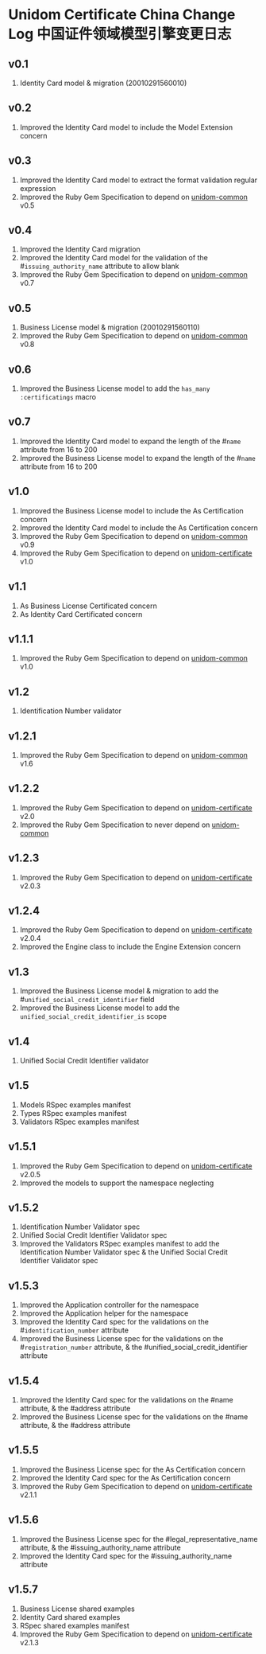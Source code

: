 # Unidom Certificate China Change Log 中国证件领域模型引擎变更日志

## v0.1
1. Identity Card model & migration (20010291560010)

## v0.2
1. Improved the Identity Card model to include the Model Extension concern

## v0.3
1. Improved the Identity Card model to extract the format validation regular expression
2. Improved the Ruby Gem Specification to depend on [unidom-common](https://github.com/topbitdu/unidom-common) v0.5

## v0.4
1. Improved the Identity Card migration
2. Improved the Identity Card model for the validation of the #``issuing_authority_name`` attribute to allow blank
3. Improved the Ruby Gem Specification to depend on [unidom-common](https://github.com/topbitdu/unidom-common) v0.7

## v0.5
1. Business License model & migration (20010291560110)
2. Improved the Ruby Gem Specification to depend on [unidom-common](https://github.com/topbitdu/unidom-common) v0.8

## v0.6
1. Improved the Business License model to add the ``has_many :certificatings`` macro

## v0.7
1. Improved the Identity Card model to expand the length of the #``name`` attribute from 16 to 200
2. Improved the Business License model to expand the length of the #``name`` attribute from 16 to 200

## v1.0
1. Improved the Business License model to include the As Certification concern
2. Improved the Identity Card model to include the As Certification concern
3. Improved the Ruby Gem Specification to depend on [unidom-common](https://github.com/topbitdu/unidom-common) v0.9
4. Improved the Ruby Gem Specification to depend on [unidom-certificate](https://github.com/topbitdu/unidom-certificate) v1.0

## v1.1
1. As Business License Certificated concern
2. As Identity Card Certificated concern

## v1.1.1
1. Improved the Ruby Gem Specification to depend on [unidom-common](https://github.com/topbitdu/unidom-common) v1.0

## v1.2
1. Identification Number validator

## v1.2.1
1. Improved the Ruby Gem Specification to depend on [unidom-common](https://github.com/topbitdu/unidom-common) v1.6

## v1.2.2
1. Improved the Ruby Gem Specification to depend on [unidom-certificate](https://github.com/topbitdu/unidom-certificate) v2.0
2. Improved the Ruby Gem Specification to never depend on [unidom-common](https://github.com/topbitdu/unidom-common)

## v1.2.3
1. Improved the Ruby Gem Specification to depend on [unidom-certificate](https://github.com/topbitdu/unidom-certificate) v2.0.3

## v1.2.4
1. Improved the Ruby Gem Specification to depend on [unidom-certificate](https://github.com/topbitdu/unidom-certificate) v2.0.4
2. Improved the Engine class to include the Engine Extension concern

## v1.3
1. Improved the Business License model & migration to add the #``unified_social_credit_identifier`` field
2. Improved the Business License model to add the ``unified_social_credit_identifier_is`` scope

## v1.4
1. Unified Social Credit Identifier validator

## v1.5
1. Models RSpec examples manifest
2. Types RSpec examples manifest
3. Validators RSpec examples manifest

## v1.5.1
1. Improved the Ruby Gem Specification to depend on [unidom-certificate](https://github.com/topbitdu/unidom-certificate) v2.0.5
2. Improved the models to support the namespace neglecting

## v1.5.2
1. Identification Number Validator spec
2. Unified Social Credit Identifier Validator spec
3. Improved the Validators RSpec examples manifest to add the Identification Number Validator spec & the Unified Social Credit Identifier Validator spec

## v1.5.3
1. Improved the Application controller for the namespace
2. Improved the Application helper for the namespace
3. Improved the Identity Card spec for the validations on the #``identification_number`` attribute
4. Improved the Business License spec for the validations on the #``registration_number`` attribute, & the #unified_social_credit_identifier attribute

## v1.5.4
1. Improved the Identity Card spec for the validations on the #name attribute, & the #address attribute
2. Improved the Business License spec for the validations on the #name attribute, & the #address attribute

## v1.5.5
1. Improved the Business License spec for the As Certification concern
2. Improved the Identity Card spec for the As Certification concern
3. Improved the Ruby Gem Specification to depend on [unidom-certificate](https://github.com/topbitdu/unidom-certificate) v2.1.1

## v1.5.6
1. Improved the Business License spec for the #legal_representative_name attribute, & the #issuing_authority_name attribute
2. Improved the Identity Card spec for the #issuing_authority_name attribute

## v1.5.7
1. Business License shared examples
2. Identity Card shared examples
3. RSpec shared examples manifest
4. Improved the Ruby Gem Specification to depend on [unidom-certificate](https://github.com/topbitdu/unidom-certificate) v2.1.3

